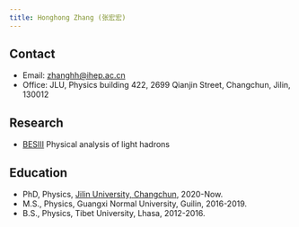 ```yaml
---
title: Honghong Zhang (张宏宏)
---
```


## Contact
- Email: [zhanghh@ihep.ac.cn](zhanghh@ihep.ac.cn)
- Office: JLU, Physics building 422, 2699 Qianjin Street, Changchun, Jilin, 130012

## Research
- [BESIII](http://bes3.ihep.ac.cn)  Physical analysis of light hadrons

## Education

- PhD, Physics, [Jilin University, Changchun](https://phy.jlu.edu.cn/), 2020-Now.
- M.S., Physics, Guangxi Normal University, Guilin, 2016-2019.
- B.S., Physics, Tibet University, Lhasa, 2012-2016.
